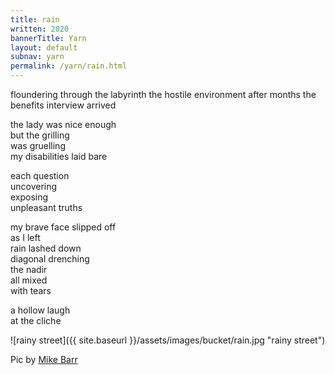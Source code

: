 ```yaml
---
title: rain
written: 2020
bannerTitle: Yarn
layout: default
subnav: yarn
permalink: /yarn/rain.html
---
```


<div class="poem">
floundering through the labyrinth  
the hostile environment  
after months  
the benefits interview  
arrived  


the lady was nice enough  
but the grilling  
was gruelling  
my disabilities laid bare  


each question  
uncovering  
exposing  
unpleasant truths  


my brave face slipped off  
as I left  
rain lashed down  
diagonal drenching  
the nadir  
all mixed  
with tears


a hollow laugh  
at the cliche  
</div>

![rainy street]({{ site.baseurl }}/assets/images/bucket/rain.jpg "rainy street")  

Pic by [Mike Barr](https://www.pinterest.co.uk/theartofbarr/)

